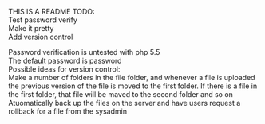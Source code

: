 THIS IS A README 
TODO: 	
Test password verify   	
Make it pretty  	
Add version control 	

Password verification is untested with php 5.5	
The default password is password	
Possible ideas for version control: 	
Make a number of folders in the file folder, and whenever a file is uploaded the previous version of the file is moved to the first folder. If there is a file in the first folder, that file will be maved to the second folder and so on	
Atuomatically back up the files on the server and have users request a rollback for a file from the sysadmin
